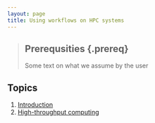 ```yaml
---
layout: page
title: Using workflows on HPC systems
---
```


> ## Prerequsities {.prereq}
>
> Some text on what we assume by the user

## Topics
1. [Introduction](00-intro.html)
2. [High-throughput computing](01-throughput.html)
